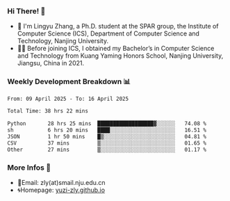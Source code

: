 ### Hi There! 👋 
- 🐳 I'm Lingyu Zhang, a Ph.D. student at the SPAR group, the Institute of Computer Science (ICS), Department of Computer Science and Technology, Nanjing University.
- 🧑‍🎓 Before joining ICS, I obtained my Bachelor’s in Computer Science and Technology from Kuang Yaming Honors School, Nanjing University, Jiangsu, China in 2021.

### Weekly Development Breakdown :bar_chart:

<!--START_SECTION:waka-->

```txt
From: 09 April 2025 - To: 16 April 2025

Total Time: 38 hrs 22 mins

Python       28 hrs 25 mins  ██████████████████▓░░░░░░   74.08 %
sh           6 hrs 20 mins   ████░░░░░░░░░░░░░░░░░░░░░   16.51 %
JSON         1 hr 50 mins    █▒░░░░░░░░░░░░░░░░░░░░░░░   04.81 %
CSV          37 mins         ▒░░░░░░░░░░░░░░░░░░░░░░░░   01.65 %
Other        27 mins         ▒░░░░░░░░░░░░░░░░░░░░░░░░   01.17 %
```

<!--END_SECTION:waka-->

<!--
### Github Contributions :octocat:

![](https://raw.githubusercontent.com/yuzi-zly/yuzi-zly/output/github-contribution-grid-snake.svg)              
-->

### More Infos 📖

- 📧Email: zly(at)smail.nju.edu.cn
- 🌀Homepage: [yuzi-zly.github.io](https://yuzi-zly.github.io/)
